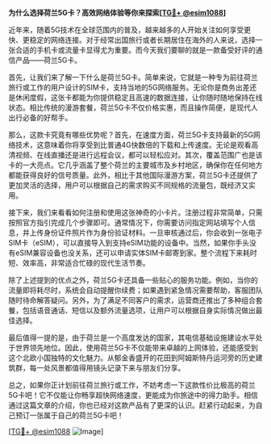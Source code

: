 **为什么选择荷兰5G卡？高效网络体验等你来探索[[TG💪+ @esim1088](https://t.me/s/esim1088)]**

近年来，随着5G技术在全球范围内的普及，越来越多的人开始关注如何享受更快、更稳定的网络连接。对于经常出国旅行或者长期居住在海外的人来说，选择一张合适的手机卡或流量卡显得尤为重要。而今天我们要聊的就是一款备受好评的通信产品——荷兰5G卡。

首先，让我们来了解一下什么是荷兰5G卡。简单来说，它就是一种专为前往荷兰旅行或工作的用户设计的SIM卡，支持当地的5G网络服务。无论你是商务出差还是休闲度假，这张卡都能为你提供稳定且高速的数据连接，让你随时随地保持在线状态。相比传统的漫游套餐，荷兰5G卡不仅价格实惠，而且操作简便，是现代人出行必备的好帮手。

那么，这款卡究竟有哪些优势呢？首先，在速度方面，荷兰5G卡支持最新的5G网络技术，这意味着你将享受到比普通4G快数倍的下载和上传速度。无论是观看高清视频、在线直播还是进行远程会议，都可以轻松应对。其次，覆盖范围广也是该卡的一大亮点。它几乎涵盖了整个荷兰的主要城市及乡村地区，确保你在任何地方都能获得良好的信号质量。此外，相比于其他国际漫游方案，荷兰5G卡还提供了更加灵活的选择，用户可以根据自己的需求购买不同规格的流量包，既经济又实用。

接下来，我们来看看如何注册和使用这张神奇的小卡片。注册过程非常简单，只需按照官方指引完成几个步骤即可。通常情况下，你需要访问指定网站填写个人信息，并上传身份证件照片作为身份验证材料。一旦审核通过后，你会收到一张电子SIM卡（eSIM），可以直接导入到支持eSIM功能的设备中。当然，如果你手头没有eSIM兼容设备也没关系，还可以申请实体SIM卡邮寄到家。整个流程下来耗时短、效率高，非常适合忙碌的现代生活节奏。

除了上述提到的优点之外，荷兰5G卡还具备一些贴心的服务功能。例如，当你的流量即将耗尽时，系统会自动提醒你续费；如果遇到紧急情况需要帮助，客服团队随时待命解答疑问。另外，为了满足不同客户的需求，运营商还推出了多种组合套餐，包括语音通话、短信以及额外流量选项，让用户可以根据自身实际情况做出最佳选择。

最后值得一提的是，由于荷兰是一个高度发达的国家，其电信基础设施建设水平处于世界领先地位。因此，使用荷兰5G卡不仅能带来卓越的上网体验，还能感受到这个北欧小国独特的文化魅力。从郁金香盛开的花田到阿姆斯特丹运河旁的历史建筑群，每一处风景都值得用镜头记录下来与朋友们分享。

总之，如果你正计划前往荷兰旅行或工作，不妨考虑一下这款性价比极高的荷兰5G卡吧！它不仅能让你畅享超快网络速度，更能成为你旅途中的得力助手。相信通过这篇文章的介绍，你也已经对这款产品有了更深的认识。赶紧行动起来，为自己预订一张属于自己的荷兰5G卡吧！

[[TG💪+ @esim1088](https://t.me/s/esim1088) ![Image](https://i.postimg.cc/4NQfJmqS/Snipaste-2025-05-13-00-14-12.png)]